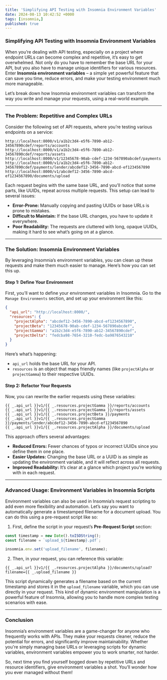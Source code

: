 ```yaml
---
title: 'Simplifying API Testing with Insomnia Environment Variables'
date: 2024-08-13 10:42:52 +0000
tags: [insomnia,]
published: true
---
```


### Simplifying API Testing with Insomnia Environment Variables

When you’re dealing with API testing, especially on a project where endpoint URLs can become complex and repetitive, it’s easy to get overwhelmed. Not only do you have to remember the base URL for your API, but you also have to manage unique identifiers for various resources. Enter **Insomnia environment variables** – a simple yet powerful feature that can save you time, reduce errors, and make your testing environment much more manageable.

Let’s break down how Insomnia environment variables can transform the way you write and manage your requests, using a real-world example.

---

### The Problem: Repetitive and Complex URLs

Consider the following set of API requests, where you’re testing various endpoints on a service:

```plaintext
http://localhost:8000/v1/a1b2c3d4-e5f6-7890-ab12-34567890cdef/reports/accounts
http://localhost:8000/v1/a1b2c3d4-e5f6-7890-ab12-34567890cdef/reports/assets
http://localhost:8000/v1/12345678-90ab-cdef-1234-567890abcdef/payments
http://localhost:8000/v1/a1b2c3d4-e5f6-7890-ab12-34567890cdef/payments/lender/abcdef12-3456-7890-abcd-ef1234567890
http://localhost:8000/v1/abcdef12-3456-7890-abcd-ef1234567890/documents/upload
```

Each request begins with the same base URL, and you’ll notice that some parts, like UUIDs, repeat across multiple requests. This setup can lead to several issues:
- **Error-Prone:** Manually copying and pasting UUIDs or base URLs is prone to mistakes.
- **Difficult to Maintain:** If the base URL changes, you have to update it everywhere.
- **Poor Readability:** The requests are cluttered with long, opaque UUIDs, making it hard to see what’s going on at a glance.

---

### The Solution: Insomnia Environment Variables

By leveraging Insomnia’s environment variables, you can clean up these requests and make them much easier to manage. Here’s how you can set this up.

#### Step 1: Define Your Environment

First, you’ll want to define your environment variables in Insomnia. Go to the `Manage Environments` section, and set up your environment like this:

```json
{
  "api_url": "http://localhost:8000/",
  "resources": {
    "projectAlpha": "abcdef12-3456-7890-abcd-ef1234567890",
    "projectBeta": "12345678-90ab-cdef-1234-567890abcdef",
    "projectGamma": "a1b2c3d4-e5f6-7890-ab12-34567890cdef",
    "projectDelta": "fedcba98-7654-3210-fedc-ba9876543210"
  }
}
```

Here’s what’s happening:
- `api_url` holds the base URL for your API.
- `resources` is an object that maps friendly names (like `projectAlpha` or `projectGamma`) to their respective UUIDs.

#### Step 2: Refactor Your Requests

Now, you can rewrite the earlier requests using these variables:

```plaintext
{{ _.api_url }}v1/{{ _.resources.projectGamma }}/reports/accounts
{{ _.api_url }}v1/{{ _.resources.projectGamma }}/reports/assets
{{ _.api_url }}v1/{{ _.resources.projectBeta }}/payments
{{ _.api_url }}v1/{{ _.resources.projectGamma }}/payments/lender/abcdef12-3456-7890-abcd-ef1234567890
{{ _.api_url }}v1/{{ _.resources.projectAlpha }}/documents/upload
```

This approach offers several advantages:
- **Reduced Errors:** Fewer chances of typos or incorrect UUIDs since you define them in one place.
- **Easier Updates:** Changing the base URL or a UUID is as simple as updating the environment variable, and it will reflect across all requests.
- **Improved Readability:** It’s clear at a glance which project you’re working with in each request.

---

### Advanced Usage: Environment Variables in Insomnia Scripts

Environment variables can also be used in Insomnia’s request scripting to add even more flexibility and automation. Let’s say you want to automatically generate a timestamped filename for a document upload. You can do this using a pre-request script like so:

1. First, define the script in your request’s **Pre-Request Script** section:

```javascript
const timestamp = new Date().toISOString();
const filename = `upload_${timestamp}.pdf`;

insomnia.env.set('upload_filename', filename);
```

2. Then, in your request, you can reference this variable:

```plaintext
{{ _.api_url }}v1/{{ _.resources.projectAlpha }}/documents/upload?filename={{ _.upload_filename }}
```

This script dynamically generates a filename based on the current timestamp and stores it in the `upload_filename` variable, which you can use directly in your request. This kind of dynamic environment manipulation is a powerful feature of Insomnia, allowing you to handle more complex testing scenarios with ease.

---

### Conclusion

Insomnia’s environment variables are a game-changer for anyone who frequently works with APIs. They make your requests cleaner, reduce the potential for errors, and significantly improve maintainability. Whether you're simply managing base URLs or leveraging scripts for dynamic variables, environment variables empower you to work smarter, not harder.

So, next time you find yourself bogged down by repetitive URLs and resource identifiers, give environment variables a shot. You’ll wonder how you ever managed without them!

